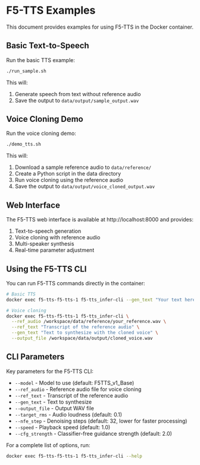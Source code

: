 # F5-TTS Examples

This document provides examples for using F5-TTS in the Docker container.

## Basic Text-to-Speech

Run the basic TTS example:

```bash
./run_sample.sh
```

This will:

1. Generate speech from text without reference audio
2. Save the output to `data/output/sample_output.wav`

## Voice Cloning Demo

Run the voice cloning demo:

```bash
./demo_tts.sh
```

This will:

1. Download a sample reference audio to `data/reference/`
2. Create a Python script in the data directory
3. Run voice cloning using the reference audio
4. Save the output to `data/output/voice_cloned_output.wav`

## Web Interface

The F5-TTS web interface is available at http://localhost:8000 and provides:

1. Text-to-speech generation
2. Voice cloning with reference audio
3. Multi-speaker synthesis
4. Real-time parameter adjustment

## Using the F5-TTS CLI

You can run F5-TTS commands directly in the container:

```bash
# Basic TTS
docker exec f5-tts-f5-tts-1 f5-tts_infer-cli --gen_text "Your text here" --output_file /workspace/data/output/output.wav

# Voice cloning
docker exec f5-tts-f5-tts-1 f5-tts_infer-cli \
  --ref_audio /workspace/data/reference/your_reference.wav \
  --ref_text "Transcript of the reference audio" \
  --gen_text "Text to synthesize with the cloned voice" \
  --output_file /workspace/data/output/cloned_voice.wav
```

## CLI Parameters

Key parameters for the F5-TTS CLI:

- `--model` - Model to use (default: F5TTS_v1_Base)
- `--ref_audio` - Reference audio file for voice cloning
- `--ref_text` - Transcript of the reference audio
- `--gen_text` - Text to synthesize
- `--output_file` - Output WAV file
- `--target_rms` - Audio loudness (default: 0.1)
- `--nfe_step` - Denoising steps (default: 32, lower for faster processing)
- `--speed` - Playback speed (default: 1.0)
- `--cfg_strength` - Classifier-free guidance strength (default: 2.0)

For a complete list of options, run:

```bash
docker exec f5-tts-f5-tts-1 f5-tts_infer-cli --help
```
